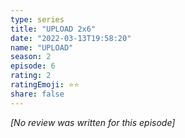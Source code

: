```yaml
---
type: series
title: "UPLOAD 2x6"
date: "2022-03-13T19:58:20"
name: "UPLOAD"
season: 2
episode: 6
rating: 2
ratingEmoji: ⭐️⭐️
share: false
---
```


*[No review was written for this episode]*
